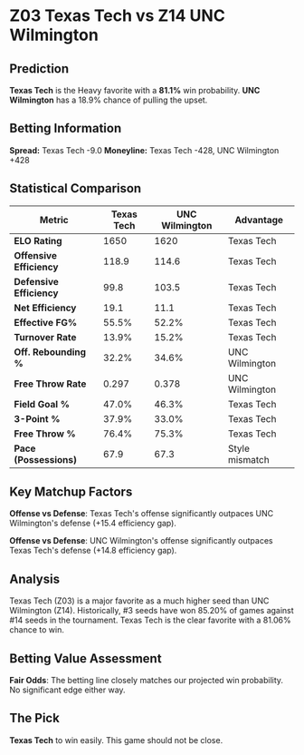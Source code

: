 # Z03 Texas Tech vs Z14 UNC Wilmington

## Prediction
**Texas Tech** is the Heavy favorite with a **81.1%** win probability.
**UNC Wilmington** has a 18.9% chance of pulling the upset.

## Betting Information
**Spread:** Texas Tech -9.0
**Moneyline:** Texas Tech -428, UNC Wilmington +428

## Statistical Comparison

| Metric | Texas Tech | UNC Wilmington | Advantage |
|--------|-----------------|-----------------|----------|
| **ELO Rating** | 1650 | 1620 | Texas Tech |
| **Offensive Efficiency** | 118.9 | 114.6 | Texas Tech |
| **Defensive Efficiency** | 99.8 | 103.5 | Texas Tech |
| **Net Efficiency** | 19.1 | 11.1 | Texas Tech |
| **Effective FG%** | 55.5% | 52.2% | Texas Tech |
| **Turnover Rate** | 13.9% | 15.2% | Texas Tech |
| **Off. Rebounding %** | 32.2% | 34.6% | UNC Wilmington |
| **Free Throw Rate** | 0.297 | 0.378 | UNC Wilmington |
| **Field Goal %** | 47.0% | 46.3% | Texas Tech |
| **3-Point %** | 37.9% | 33.0% | Texas Tech |
| **Free Throw %** | 76.4% | 75.3% | Texas Tech |
| **Pace (Possessions)** | 67.9 | 67.3 | Style mismatch |

## Key Matchup Factors

**Offense vs Defense**: Texas Tech's offense significantly outpaces UNC Wilmington's defense (+15.4 efficiency gap).

**Offense vs Defense**: UNC Wilmington's offense significantly outpaces Texas Tech's defense (+14.8 efficiency gap).

## Analysis

Texas Tech (Z03) is a major favorite as a much higher seed than UNC Wilmington (Z14). Historically, #3 seeds have won 85.20% of games against #14 seeds in the tournament. Texas Tech is the clear favorite with a 81.06% chance to win.

## Betting Value Assessment

**Fair Odds**: The betting line closely matches our projected win probability. No significant edge either way.

## The Pick

**Texas Tech** to win easily. This game should not be close.

